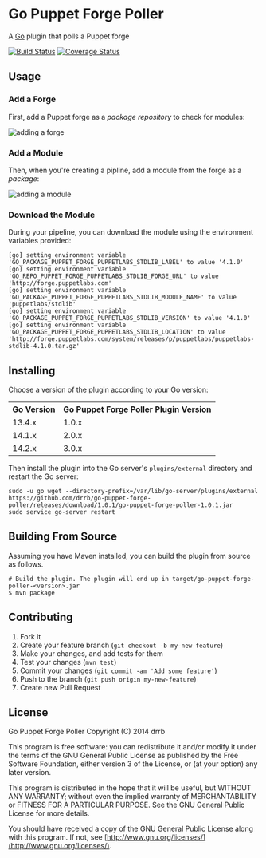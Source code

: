 # Go Puppet Forge Poller

A [Go](http://www.go.cd) plugin that polls a Puppet forge

[![Build Status](https://travis-ci.org/drrb/go-puppet-forge-poller.svg?branch=master)](https://travis-ci.org/drrb/go-puppet-forge-poller)
[![Coverage Status](https://img.shields.io/coveralls/drrb/go-forge-poller.svg)](https://coveralls.io/r/drrb/go-puppet-forge-poller?branch=master)

## Usage

### Add a Forge

First, add a Puppet forge as a *package repository* to check for modules:

![adding a forge](https://raw.githubusercontent.com/drrb/go-puppet-forge-poller/master/doc/1_add_repo.png)

### Add a Module

Then, when you're creating a pipline, add a module from the forge as a *package*:

![adding a module](https://raw.githubusercontent.com/drrb/go-puppet-forge-poller/master/doc/2_add_package.png)

### Download the Module

During your pipeline, you can download the module using the environment variables provided:

```
[go] setting environment variable 'GO_PACKAGE_PUPPET_FORGE_PUPPETLABS_STDLIB_LABEL' to value '4.1.0'
[go] setting environment variable 'GO_REPO_PUPPET_FORGE_PUPPETLABS_STDLIB_FORGE_URL' to value 'http://forge.puppetlabs.com'
[go] setting environment variable 'GO_PACKAGE_PUPPET_FORGE_PUPPETLABS_STDLIB_MODULE_NAME' to value 'puppetlabs/stdlib'
[go] setting environment variable 'GO_PACKAGE_PUPPET_FORGE_PUPPETLABS_STDLIB_VERSION' to value '4.1.0'
[go] setting environment variable 'GO_PACKAGE_PUPPET_FORGE_PUPPETLABS_STDLIB_LOCATION' to value 'http://forge.puppetlabs.com/system/releases/p/puppetlabs/puppetlabs-stdlib-4.1.0.tar.gz'
```

## Installing

Choose a version of the plugin according to your Go version:

<table>
    <tr>
        <th>Go Version</th>
        <th>Go Puppet Forge Poller Plugin Version</th>
    </tr>
    <tr>
        <td>13.4.x</td>
        <td>1.0.x</td>
    </tr>
    <tr>
        <td>14.1.x</td>
        <td>2.0.x</td>
    </tr>
    <tr>
        <td>14.2.x</td>
        <td>3.0.x</td>
    </tr>
</table>

Then install the plugin into the Go server's `plugins/external` directory and restart the Go server:

```
sudo -u go wget --directory-prefix=/var/lib/go-server/plugins/external https://github.com/drrb/go-puppet-forge-poller/releases/download/1.0.1/go-puppet-forge-poller-1.0.1.jar
sudo service go-server restart
```

## Building From Source

Assuming you have Maven installed, you can build the plugin from source as follows.

```
# Build the plugin. The plugin will end up in target/go-puppet-forge-poller-<version>.jar
$ mvn package
```

## Contributing

1. Fork it
2. Create your feature branch (`git checkout -b my-new-feature`)
3. Make your changes, and add tests for them
4. Test your changes (`mvn test`)
5. Commit your changes (`git commit -am 'Add some feature'`)
6. Push to the branch (`git push origin my-new-feature`)
7. Create new Pull Request

## License

Go Puppet Forge Poller
Copyright (C) 2014 drrb

This program is free software: you can redistribute it and/or modify
it under the terms of the GNU General Public License as published by
the Free Software Foundation, either version 3 of the License, or
(at your option) any later version.

This program is distributed in the hope that it will be useful,
but WITHOUT ANY WARRANTY; without even the implied warranty of
MERCHANTABILITY or FITNESS FOR A PARTICULAR PURPOSE.  See the
GNU General Public License for more details.

You should have received a copy of the GNU General Public License
along with this program.  If not, see [http://www.gnu.org/licenses/](http://www.gnu.org/licenses/).
